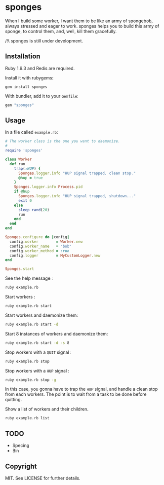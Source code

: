 # sponges

When I build some worker, I want them to be like an army of spongebob, always
stressed and eager to work. sponges helps you to build this army of sponge, to
control them, and, well, kill them gracefully.

/!\ sponges is still under development.

## Installation

Ruby 1.9.3 and Redis are required.

Install it with rubygems:

    gem install sponges

With bundler, add it to your `Gemfile`:

``` ruby
gem "sponges"
```

## Usage
In a file called `example.rb`:

``` ruby
# The worker class is the one you want to daemonize.
#
require 'sponges'

class Worker
  def run
    trap(:HUP) {
      Sponges.logger.info "HUP signal trapped, clean stop."
      @hup = true
    }
    Sponges.logger.info Process.pid
    if @hup
      Sponges.logger.info "HUP signal trapped, shutdown..."
      exit 0
    else
      sleep rand(20)
      run
    end
  end
end

Sponges.configure do |config|
  config.worker        = Worker.new
  config.worker_name   = "bob"
  config.worker_method = :run
  config.logger        = MyCustomLogger.new
end

Sponges.start
```
See the help message :
``` bash
ruby example.rb
```

Start workers :
``` bash
ruby example.rb start
```

Start workers and daemonize them:
``` bash
ruby example.rb start -d
```

Start 8 instances of workers and daemonize them:
``` bash
ruby example.rb start -d -s 8
```

Stop workers with a `QUIT` signal :
``` bash
ruby example.rb stop
```

Stop workers with a `HUP` signal :
``` bash
ruby example.rb stop -g
```
In this case, you gonna have to trap the `HUP` signal, and handle a clean stop
from each workers. The point is to wait from a task to be done before quitting.

Show a list of workers and their children.
``` bash
ruby example.rb list
```

## TODO

* Specing
* Bin

## Copyright

MIT. See LICENSE for further details.
